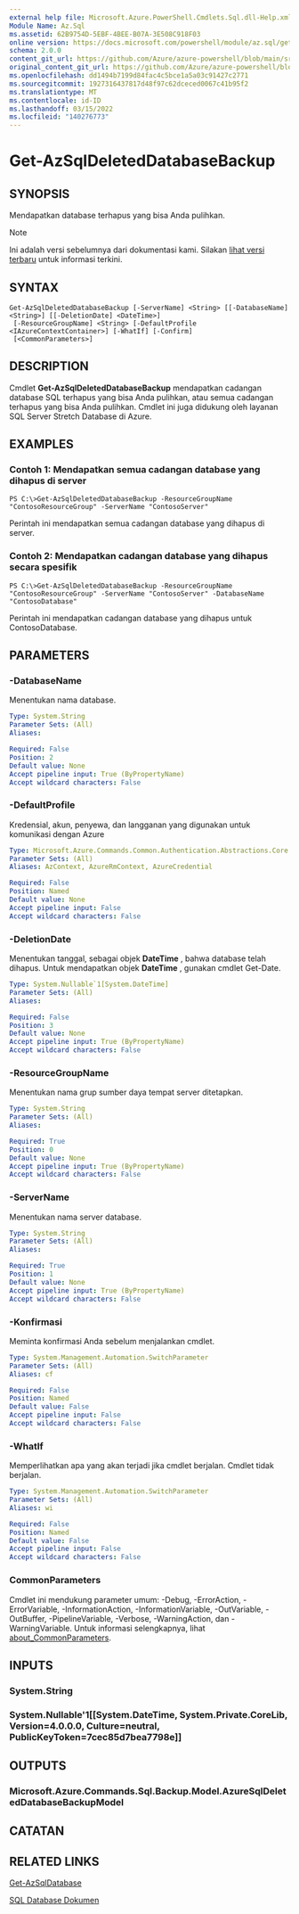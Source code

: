 ```yaml
---
external help file: Microsoft.Azure.PowerShell.Cmdlets.Sql.dll-Help.xml
Module Name: Az.Sql
ms.assetid: 62B9754D-5EBF-4BEE-B07A-3E508C918F03
online version: https://docs.microsoft.com/powershell/module/az.sql/get-azsqldeleteddatabasebackup
schema: 2.0.0
content_git_url: https://github.com/Azure/azure-powershell/blob/main/src/Sql/Sql/help/Get-AzSqlDeletedDatabaseBackup.md
original_content_git_url: https://github.com/Azure/azure-powershell/blob/main/src/Sql/Sql/help/Get-AzSqlDeletedDatabaseBackup.md
ms.openlocfilehash: dd1494b7199d84fac4c5bce1a5a03c91427c2771
ms.sourcegitcommit: 1927316437817d48f97c62dceced0067c41b95f2
ms.translationtype: MT
ms.contentlocale: id-ID
ms.lasthandoff: 03/15/2022
ms.locfileid: "140276773"
---
```

# Get-AzSqlDeletedDatabaseBackup

## SYNOPSIS
Mendapatkan database terhapus yang bisa Anda pulihkan.

> [!NOTE]
>Ini adalah versi sebelumnya dari dokumentasi kami. Silakan [lihat versi terbaru](/powershell/module/az.sql/get-azsqldeleteddatabasebackup) untuk informasi terkini.

## SYNTAX

```
Get-AzSqlDeletedDatabaseBackup [-ServerName] <String> [[-DatabaseName] <String>] [[-DeletionDate] <DateTime>]
 [-ResourceGroupName] <String> [-DefaultProfile <IAzureContextContainer>] [-WhatIf] [-Confirm]
 [<CommonParameters>]
```

## DESCRIPTION
Cmdlet **Get-AzSqlDeletedDatabaseBackup** mendapatkan cadangan database SQL terhapus yang bisa Anda pulihkan, atau semua cadangan terhapus yang bisa Anda pulihkan.
Cmdlet ini juga didukung oleh layanan SQL Server Stretch Database di Azure.

## EXAMPLES

### Contoh 1: Mendapatkan semua cadangan database yang dihapus di server
```
PS C:\>Get-AzSqlDeletedDatabaseBackup -ResourceGroupName "ContosoResourceGroup" -ServerName "ContosoServer"
```

Perintah ini mendapatkan semua cadangan database yang dihapus di server.

### Contoh 2: Mendapatkan cadangan database yang dihapus secara spesifik
```
PS C:\>Get-AzSqlDeletedDatabaseBackup -ResourceGroupName "ContosoResourceGroup" -ServerName "ContosoServer" -DatabaseName "ContosoDatabase"
```

Perintah ini mendapatkan cadangan database yang dihapus untuk ContosoDatabase.

## PARAMETERS

### -DatabaseName
Menentukan nama database.

```yaml
Type: System.String
Parameter Sets: (All)
Aliases:

Required: False
Position: 2
Default value: None
Accept pipeline input: True (ByPropertyName)
Accept wildcard characters: False
```

### -DefaultProfile
Kredensial, akun, penyewa, dan langganan yang digunakan untuk komunikasi dengan Azure

```yaml
Type: Microsoft.Azure.Commands.Common.Authentication.Abstractions.Core.IAzureContextContainer
Parameter Sets: (All)
Aliases: AzContext, AzureRmContext, AzureCredential

Required: False
Position: Named
Default value: None
Accept pipeline input: False
Accept wildcard characters: False
```

### -DeletionDate
Menentukan tanggal, sebagai objek **DateTime** , bahwa database telah dihapus.
Untuk mendapatkan objek **DateTime** , gunakan cmdlet Get-Date.

```yaml
Type: System.Nullable`1[System.DateTime]
Parameter Sets: (All)
Aliases:

Required: False
Position: 3
Default value: None
Accept pipeline input: True (ByPropertyName)
Accept wildcard characters: False
```

### -ResourceGroupName
Menentukan nama grup sumber daya tempat server ditetapkan.

```yaml
Type: System.String
Parameter Sets: (All)
Aliases:

Required: True
Position: 0
Default value: None
Accept pipeline input: True (ByPropertyName)
Accept wildcard characters: False
```

### -ServerName
Menentukan nama server database.

```yaml
Type: System.String
Parameter Sets: (All)
Aliases:

Required: True
Position: 1
Default value: None
Accept pipeline input: True (ByPropertyName)
Accept wildcard characters: False
```

### -Konfirmasi
Meminta konfirmasi Anda sebelum menjalankan cmdlet.

```yaml
Type: System.Management.Automation.SwitchParameter
Parameter Sets: (All)
Aliases: cf

Required: False
Position: Named
Default value: False
Accept pipeline input: False
Accept wildcard characters: False
```

### -WhatIf
Memperlihatkan apa yang akan terjadi jika cmdlet berjalan.
Cmdlet tidak berjalan.

```yaml
Type: System.Management.Automation.SwitchParameter
Parameter Sets: (All)
Aliases: wi

Required: False
Position: Named
Default value: False
Accept pipeline input: False
Accept wildcard characters: False
```

### CommonParameters
Cmdlet ini mendukung parameter umum: -Debug, -ErrorAction, -ErrorVariable, -InformationAction, -InformationVariable, -OutVariable, -OutBuffer, -PipelineVariable, -Verbose, -WarningAction, dan -WarningVariable. Untuk informasi selengkapnya, lihat [about_CommonParameters](http://go.microsoft.com/fwlink/?LinkID=113216).

## INPUTS

### System.String

### System.Nullable'1[[System.DateTime, System.Private.CoreLib, Version=4.0.0.0, Culture=neutral, PublicKeyToken=7cec85d7bea7798e]]

## OUTPUTS

### Microsoft.Azure.Commands.Sql.Backup.Model.AzureSqlDeletedDatabaseBackupModel

## CATATAN

## RELATED LINKS

[Get-AzSqlDatabase](./Get-AzSqlDatabase.md)

[SQL Database Dokumen](https://docs.microsoft.com/azure/sql-database/)
